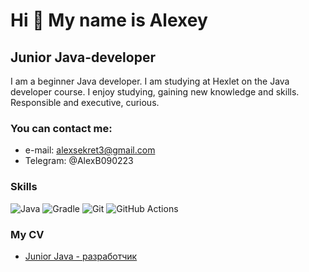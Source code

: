 Hi 👋 My name is Alexey
=======================

Junior Java-developer
---------------------

I am a beginner Java developer. I am studying at Hexlet on the Java developer course. I enjoy studying, gaining new knowledge and skills. Responsible and executive, curious.

### You can contact me:
- e-mail: alexsekret3@gmail.com
- Telegram: @AlexB090223

### Skills
![Java](https://img.shields.io/badge/java-%23ED8B00.svg?style=for-the-badge&logo=openjdk&logoColor=white) ![Gradle](https://img.shields.io/badge/Gradle-02303A.svg?style=for-the-badge&logo=Gradle&logoColor=white) ![Git](https://img.shields.io/badge/git-%23F05033.svg?style=for-the-badge&logo=git&logoColor=white) ![GitHub Actions](https://img.shields.io/badge/github%20actions-%232671E5.svg?style=for-the-badge&logo=githubactions&logoColor=white)

### My CV
- [Junior Java - разработчик](https://cv.hexlet.io/ru/resumes/8841)

<!---
AlexSekret/AlexSekret is a ✨ special ✨ repository because its `README.md` (this file) appears on your GitHub profile.
You can click the Preview link to take a look at your changes.
--->
